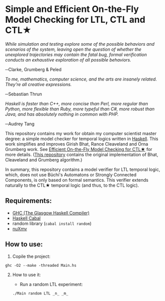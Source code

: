 # Simple and Efficient On-the-Fly Model Checking for LTL, CTL and CTL★

_While simulation and testing explore some of the possible behaviors and scenarios of the system, leaving open the question of whether the unexplored trajectories may contain the fatal bug, formal verification conducts an exhaustive exploration of all possible behaviors._

─Clarke, Grumberg & Peled


_To me, mathematics, computer science, and the arts are insanely related. They’re all creative expressions._

─Sebastian Thrun


_Haskell is faster than C++, more concise than Perl, more regular than Python, more flexible than Ruby, more typeful than C#, more robust than Java, and has absolutely nothing in common with PHP._

─Audrey Tang

This repository contains my work for obtain my computer scientist master degree: a simple model checker
for temporal logics written in [Haskell](https://www.haskell.org/).
This work simplifies and improves Girish Bhat, Rance Cleaveland and Orna Grumberg work.
See [Efficient On-the-Fly Model Checking for CTL★](https://www.semanticscholar.org/paper/Eecient-On-the-fly-Model-Checking-for-Ctl-Bhat-Cleaveland/e7dbc6e9ff14c98d61af98247e79a3b2058cbfff) for more details.
([This repository](https://github.com/spidermoy/OnTheFly_ModelChecking) contains the original implementation of Bhat, Cleaveland and Grumberg algorithm.)

In summary, this repository contains a model verifier for LTL temporal logic, which, does not use Büchi's 
Automatons or Strongly Connected Components, is only based on formal semantics.
This verifier extends naturally to the CTL★ temporal logic (and thus, to the CTL logic).


## Requirements:

* [GHC (The Glasgow Haskell Compiler)](https://www.haskell.org/ghc/)
* [Haskell Cabal](https://www.haskell.org/cabal/)
* random library (`cabal install random`)
* [nuXmv](https://nuxmv.fbk.eu/)

## How to use:

1. Copile the project:

`ghc -O2 --make -threaded Main.hs`

2. How to use it:

   * Run a random LTL experiment:

    `./Main random LTL _n_ _m_`


